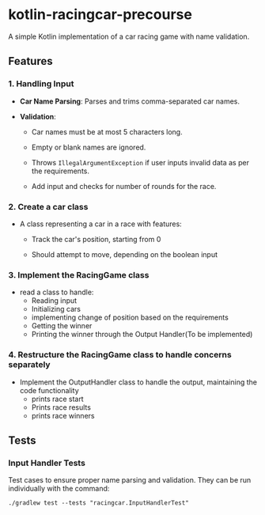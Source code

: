 # kotlin-racingcar-precourse

A simple Kotlin implementation of a car racing game with name validation.

## Features

### 1. Handling Input

* **Car Name Parsing**: Parses and trims comma-separated car names.

* **Validation**:

    * Car names must be at most 5 characters long.

    * Empty or blank names are ignored.

    * Throws `IllegalArgumentException` if user inputs invalid data as per the requirements.
    * Add input and checks for number of rounds for the race.

### 2. Create a car class

* A class representing a car in a race with features:

    * Track the car's position, starting from 0

    * Should attempt to move, depending on the boolean input

### 3. Implement the RacingGame class

* read a class to handle:
    * Reading input
    * Initializing cars
    * implementing change of position based on the requirements
    * Getting the winner
    * Printing the winner through the Output Handler(To be implemented)

### 4. Restructure the RacingGame class to handle concerns separately

* Implement the OutputHandler class to handle the output, maintaining the code functionality
    * prints race start
    * Prints race results
    * prints race winners

## Tests

### Input Handler Tests

Test cases to ensure proper name parsing and validation.
They can be run individually with the command:

 `./gradlew test --tests "racingcar.InputHandlerTest"`


